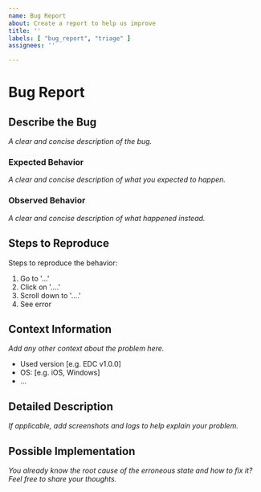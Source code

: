 ```yaml
---
name: Bug Report
about: Create a report to help us improve
title: ''
labels: [ "bug_report", "triage" ]
assignees: ''

---
```


# Bug Report

## Describe the Bug
_A clear and concise description of the bug._

### Expected Behavior
_A clear and concise description of what you expected to happen._

### Observed Behavior
_A clear and concise description of what happened instead._

## Steps to Reproduce
Steps to reproduce the behavior:
1. Go to '...'
2. Click on '....'
3. Scroll down to '....'
4. See error

## Context Information
_Add any other context about the problem here._

- Used version [e.g. EDC v1.0.0]
- OS: [e.g. iOS, Windows]
- ...

## Detailed Description
_If applicable, add screenshots and logs to help explain your problem._

## Possible Implementation
_You already know the root cause of the erroneous state and how to fix it? Feel free to share your thoughts._
